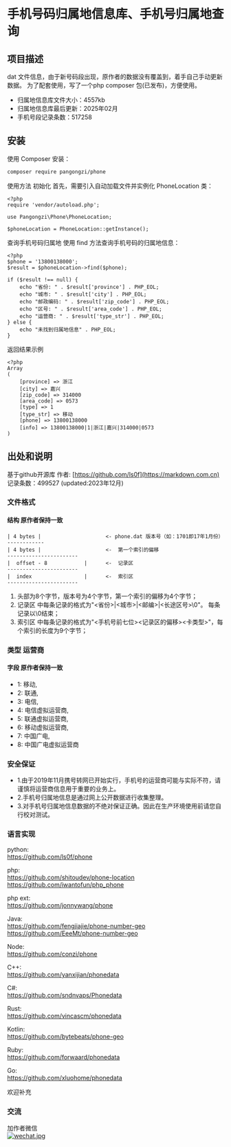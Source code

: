 # 手机号码归属地信息库、手机号归属地查询


## 项目描述
dat 文件信息，由于新号码段出现，原作者的数据没有覆盖到，着手自己手动更新数据。
为了配套使用，写了一个php composer 包(已发布)，方便使用。
- 归属地信息库文件大小：4557kb
- 归属地信息库最后更新：2025年02月
- 手机号段记录条数：517258


## 安装

使用 Composer 安装：

```bash
composer require pangongzi/phone

```
使用方法
初始化
首先，需要引入自动加载文件并实例化 PhoneLocation 类：
```
<?php
require 'vendor/autoload.php';

use Pangongzi\Phone\PhoneLocation;

$phoneLocation = PhoneLocation::getInstance();
```
查询手机号码归属地
使用 find 方法查询手机号码的归属地信息：
```
<?php
$phone = '13800138000';
$result = $phoneLocation->find($phone);

if ($result !== null) {
    echo "省份: " . $result['province'] . PHP_EOL;
    echo "城市: " . $result['city'] . PHP_EOL;
    echo "邮政编码: " . $result['zip_code'] . PHP_EOL;
    echo "区号: " . $result['area_code'] . PHP_EOL;
    echo "运营商: " . $result['type_str'] . PHP_EOL;
} else {
    echo "未找到归属地信息" . PHP_EOL;
}
```
返回结果示例
```
<?php
Array
(
    [province] => 浙江
    [city] => 嘉兴
    [zip_code] => 314000
    [area_code] => 0573
    [type] => 1
    [type_str] => 移动
    [phone] => 13800138000
    [info] => 13800138000|1|浙江|嘉兴|314000|0573
)
```




## 出处和说明
基于github开源库
作者: [https://github.com/ls0f](https://markdown.com.cn)<br>
记录条数：499527 (updated:2023年12月)

### 文件格式
#### 结构 原作者保持一致

```
| 4 bytes |                     <- phone.dat 版本号（如：1701即17年1月份）
------------
| 4 bytes |                     <-  第一个索引的偏移
-----------------------
|  offset - 8            |      <-  记录区
-----------------------
|  index                 |      <-  索引区
-----------------------
```
1. 头部为8个字节，版本号为4个字节，第一个索引的偏移为4个字节；
2. 记录区 中每条记录的格式为"<省份>|<城市>|<邮编>|<长途区号>\0"。 每条记录以\0结束；
3. 索引区 中每条记录的格式为"<手机号前七位><记录区的偏移><卡类型>"，每个索引的长度为9个字节；


### 类型 运营商
#### 字段 原作者保持一致
* 1: 移动,
* 2: 联通,
* 3: 电信,
* 4: 电信虚拟运营商,
* 5: 联通虚拟运营商,
* 6: 移动虚拟运营商,
* 7: 中国广电,
* 8: 中国广电虚拟运营商


### 安全保证
- 1.由于2019年11月携号转网已开始实行，手机号的运营商可能与实际不符，请谨慎将运营商信息用于重要的业务上。
- 2.手机号归属地信息是通过网上公开数据进行收集整理。
- 3.对手机号归属地信息数据的不绝对保证正确。因此在生产环境使用前请您自行校对测试。

### 语言实现

python:  
https://github.com/ls0f/phone

php:  
https://github.com/shitoudev/phone-location  
https://github.com/iwantofun/php_phone

php ext:     
https://github.com/jonnywang/phone

Java:   
https://github.com/fengjiajie/phone-number-geo  
https://github.com/EeeMt/phone-number-geo

Node:   
https://github.com/conzi/phone

C++:   
https://github.com/yanxijian/phonedata

C#:  
https://github.com/sndnvaps/Phonedata

Rust:  
https://github.com/vincascm/phonedata

Kotlin:  
https://github.com/bytebeats/phone-geo

Ruby:  
https://github.com/forwaard/phonedata

Go:   
https://github.com/xluohome/phonedata

欢迎补充





### 交流
加作者微信  
[![wechat.jpg](https://i.postimg.cc/hvvW2WWw/wechat.jpg)](https://postimg.cc/S2BvKPK7)